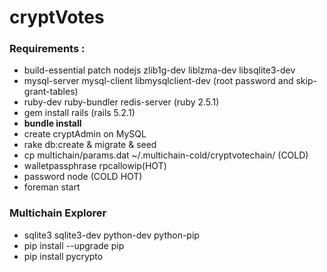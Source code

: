 # cryptVotes

### **Requirements** :
* build-essential patch nodejs zlib1g-dev liblzma-dev libsqlite3-dev
* mysql-server mysql-client libmysqlclient-dev (root password and skip-grant-tables)
* ruby-dev ruby-bundler redis-server (ruby 2.5.1)
* gem install rails (rails 5.2.1)
* **bundle install**
* create cryptAdmin on MySQL
* rake db:create & migrate & seed
* cp multichain/params.dat ~/.multichain-cold/cryptvotechain/ (COLD)
* walletpassphrase rpcallowip(HOT)
* password node (COLD HOT)
* foreman start

### **Multichain Explorer**
* sqlite3 sqlite3-dev python-dev python-pip
* pip install --upgrade pip
* pip install pycrypto

